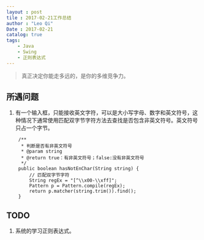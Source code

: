 ```yaml
---
layout : post
tile : 2017-02-21工作总结
author : "Leo Qi"
Date : 2017-02-21
catalog: true
tags:
    - Java
    - Swing
    - 正则表达式
---
```


> 真正决定你能走多远的，是你的多维竞争力。

## 所遇问题 ##

1. 有一个输入框，只能接收英文字符，可以是大小写字母、数字和英文符号，这种情况下通常使用匹配双字节字符方法去查找是否包含非英文符号。英文符号只占一个字节。
   ```
    /**
     * 判断是否有非英文符号
     * @param string
     * @return true：有非英文符号；false:没有非英文符号
     */
    public boolean hasNotEnChar(String string) {
        // 匹配双字节字符
        String regEx = "[^\\x00-\\xff]";
        Pattern p = Pattern.compile(regEx);
        return p.matcher(string.trim()).find();
    }
   ```

## TODO ##

 1. 系统的学习正则表达式。
 